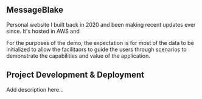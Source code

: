 ## MessageBlake

Personal website I built back in 2020 and been making recent updates ever since. It's hosted in AWS and 

For the purposes of the demo, the expectation is for most of the data to be initialized to allow the facilitaors to guide the users through scenarios to demonstrate the capabilities and value of the application. 



## Project Development & Deployment

Add description here...


